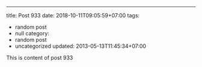 ---
title: Post 933
date: 2018-10-11T09:05:59+07:00
tags:
  - random post
  - null
category:
  - random post
  - uncategorized
updated: 2013-05-13T11:45:34+07:00

This is content of post 933